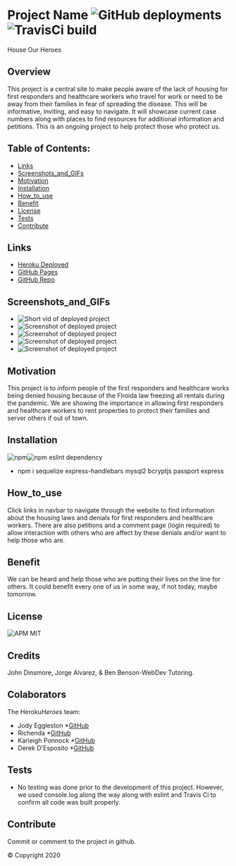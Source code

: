   # Project Name ![GitHub deployments](https://img.shields.io/github/deployments/badges/shields/shields-staging?color=pink) ![TravisCi build](https://travis-ci.org/jmeggles/House-Our-Heroes.svg?branch=master)
 House Our Heroes

  ## Overview 
  This project is a central site to make people aware of the lack of housing for first responders and healthcare workers who travel for work or need to be away from their families in fear of spreading the disease. This will be informative, inviting, and easy to navigate. It will showcase current case numbers along with places to find resources for additional information and petitions. This is an ongoing project to help protect those who protect us.

  ## Table of Contents:
  - [Links](#Links)
  - [Screenshots_and_GIFs](#Screenshots_and_GIFs)
  - [Motivation](#Motivation)
  - [Installation](#Installation)
  - [How_to_use](#How_to_use)
  - [Benefit](#Benefit)
  - [License](#License)
  - [Tests](#Tests)
  - [Contribute](#Contribute)

 ## Links
  - [Heroku Deployed](https://house-our-heroes.herokuapp.com/)
  - [GitHub Pages](https://jmeggles.github.io/House-Our-Heroes/)
  - [GitHub Repo](https://github.com/jmeggles/House-Our-Heroes)

 ## Screenshots_and_GIFs 
  - ![Short vid of deployed project](https://media.giphy.com/media)
  - ![Screenshot of deployed project](./assets/images/screenshot1.png)  
  - ![Screenshot of deployed project](./assets/images/screenshot2.png)
  - ![Screenshot of deployed project](./assets/images/screenshot3.png)  
  - ![Screenshot of deployed project](./assets/images/screenshot4.png)
  
  ## Motivation
  This project is to inform people of the first responders and healthcare works being denied housing because of the Flroida law freezing all rentals during the pandemic.  We are showing the importance in allowing first responders and healthcare workers to rent properties to protect their families and server others if out of town.  

  ## Installation 
  ![npm](https://img.shields.io/npm/v/npm?color=green&style=plastic)![npm eslint dependency](https://img.shields.io/npm/dependency-version/eslint-config/dev/eslint)
  - npm i sequelize express-handlebars mysql2 bcryptjs passport express

  ## How_to_use
  Click links in navbar to navigate through the website to find information about the housing laws and denials for first responders and healthcare workers.  There are also petitions and a comment page (login required) to allow interaction with others who are affect by these denials and/or want to help those who are.

  ## Benefit
  We can be heard and help those who are putting their lives on the line for others.  It could benefit every one of us in some way, if not today, maybe tomorrow.

  ## License 
  ![APM](https://img.shields.io/apm/l/npm?color=pink&style=plastic)
  MIT

  ## Credits
  John Dinsmore, Jorge Alvarez, & Ben Benson-WebDev Tutoring.

  ## Colaborators
  The Heroku*Heroes* team:
  - Jody Eggleston *[GitHub](https://github.com/jmeggles)
  - Richenda  *[GitHub](https://github.com/rrtrenchf)
  - Karleigh Ponnock *[GitHub](https://github.com/karleighponnock)
  - Derek D'Esposito *[GitHub](https://github.com/Derekdespo)

  ## Tests
  - No testing was done prior to the development of this project.  However, we used console.log along the way along with eslint and Travis Ci to confirm all code was built properly.  

  ## Contribute
  Commit or comment to the project in github.

  © Copyright 2020